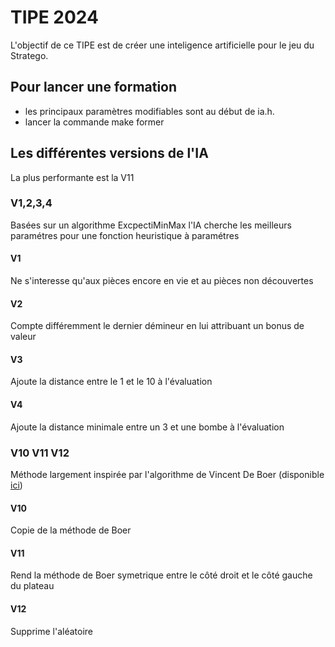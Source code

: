 # TIPE 2024 

L'objectif de ce TIPE est de créer une inteligence artificielle pour le jeu du Stratego. 

## Pour lancer une formation
- les principaux paramètres modifiables sont au début de ia.h.
- lancer la commande make former

## Les différentes versions de l'IA

La plus performante est la V11
### V1,2,3,4
Basées sur un algorithme ExcpectiMinMax l'IA cherche les meilleurs paramétres pour une fonction heuristique à paramétres
#### V1
Ne s'interesse qu'aux pièces encore en vie et au pièces non découvertes
#### V2 
Compte différemment le dernier démineur en lui attribuant un bonus de valeur
#### V3
Ajoute la distance entre le 1 et le 10 à l'évaluation
#### V4
Ajoute la distance minimale entre un 3 et une bombe à l'évaluation

### V10 V11 V12

Méthode largement inspirée par l'algorithme de Vincent De Boer (disponible [ici](https://project.dke.maastrichtuniversity.nl/games/files/msc/Arts_thesis.pdf))

#### V10
Copie de la méthode de Boer

#### V11 
Rend la méthode de Boer symetrique entre le côté droit et le côté gauche du plateau

#### V12
Supprime l'aléatoire 
